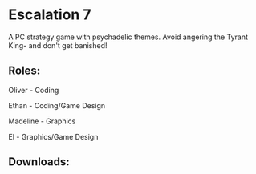 # Escalation 7

A PC strategy game with psychadelic themes. Avoid angering the Tyrant King- and don't get banished!


## Roles:
Oliver - Coding

Ethan - Coding/Game Design

Madeline - Graphics

El - Graphics/Game Design

## Downloads:

